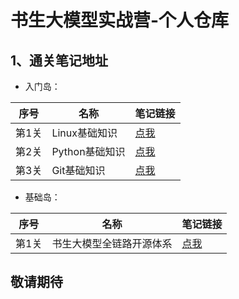 # 书生大模型实战营-个人仓库

## 1、通关笔记地址

- 入门岛：

| 序号  | 名称         | 笔记链接                                                                                          |
|-----|------------|-----------------------------------------------------------------------------------------------|
| 第1关 | Linux基础知识  | [点我](https://blog.csdn.net/weixin_59605625/article/details/141059328)                         |
| 第2关 | Python基础知识 | [点我](https://blog.csdn.net/weixin_59605625/article/details/141060034)                         |
| 第3关 | Git基础知识 | [点我](https://blog.csdn.net/weixin_59605625/article/details/141060904?spm=1001.2014.3001.5501) |

- 基础岛：

| 序号  | 名称         | 笔记链接                                                                                          |
|-----|------------|-----------------------------------------------------------------------------------------------|
| 第1关 | 书生大模型全链路开源体系  | [点我](https://github.com/Whale-Yu/24InternLM_camp/blob/master/%E7%AC%94%E8%AE%B0/L1-01-HelloIntern%20.md)                         |

## 敬请期待